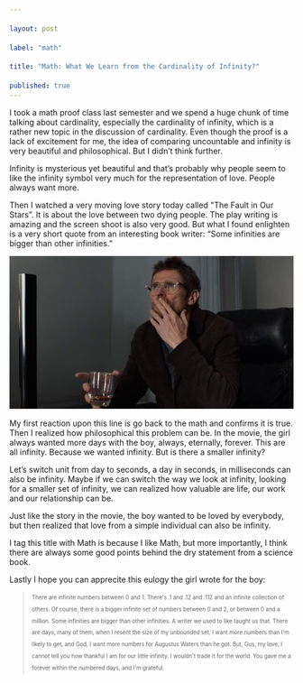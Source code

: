 ```yaml
---

layout: post

label: "math"

title: "Math: What We Learn from the Cardinality of Infinity?"

published: true
---
```


I took a math proof class last semester and we spend a huge chunk of time talking about cardinality, especially the cardinality of infinity, which is a rather new topic in the discussion of cardinality. Even though the proof is a lack of excitement for me, the idea of comparing uncountable and infinity is very beautiful and philosophical. But I didn’t think further.

Infinity is mysterious yet beautiful and that’s probably why people seem to like the infinity symbol very much for the representation of love. People always want more.

Then I watched a very moving love story today called "The Fault in Our Stars”. It is about the love between two dying people. The play writing is amazing and the screen shoot is also very good. But what I found enlighten is a very short quote from an interesting book writer:
“Some infinities are bigger than other infinities.”

![The Interesting Book Write](https://raw.githubusercontent.com/WesleyyC/blog/gh-pages/images/infinity.png)

My first reaction upon this line is go back to the math and confirms it is true. Then I realized how philosophical this problem can be. In the movie, the girl always wanted more days with the boy, always, eternally, forever. This are all infinity. Because we wanted infinity. But is there a smaller infinity?

Let’s switch unit from day to seconds, a day in seconds, in milliseconds can also be infinity. Maybe if we can switch the way we look at infinity, looking for a smaller set of infinity, we can realized how valuable are life, our work and our relationship can be.

Just like the story in the movie, the boy wanted to be loved by everybody, but then realized that love from a simple individual can also be infinity.

I tag this title with Math is because I like Math, but more importantly, I think there are always some good points behind the dry statement from a science book.

Lastly I hope you can apprecite this eulogy the girl wrote for the boy:
><sub><sup>There are infinite numbers between 0 and 1. There's .1 and .12 and .112 and an infinite collection of others. Of course, there is a bigger infinite set of numbers between 0 and 2, or between 0 and a million. Some infinities are bigger than other infinities. A writer we used to like taught us that. There are days, many of them, when I resent the size of my unbounded set. I want more numbers than I'm likely to get, and God, I want more numbers for Augustus Waters than he got. But, Gus, my love, I cannot tell you how thankful I am for our little infinity. I wouldn't trade it for the world. You gave me a forever within the numbered days, and I'm grateful.</sub></sup>
